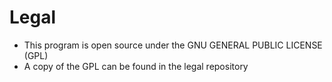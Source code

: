 # Legal
- This program is open source under the GNU GENERAL PUBLIC LICENSE (GPL)
- A copy of the GPL can be found in the legal repository
